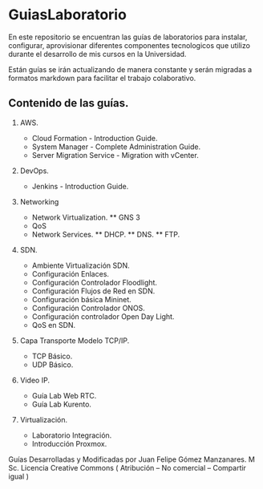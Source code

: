 # GuiasLaboratorio
En este repositorio se encuentran las guías de laboratorios para instalar, configurar, aprovisionar diferentes componentes tecnologicos que utilizo durante el desarrollo de mis cursos en la Universidad. 

Están guías se irán actualizando de manera constante y serán migradas a formatos markdown para facilitar el trabajo colaborativo. 

## Contenido de las guías.

1. AWS.
    * Cloud Formation - Introduction Guide.
    * System Manager - Complete Administration Guide.
    * Server Migration Service - Migration with vCenter.

2. DevOps.
    * Jenkins - Introduction Guide.

3. Networking
    * Network Virtualization.
        ** GNS 3
    * QoS
    * Network Services.
        ** DHCP.
        ** DNS.
        ** FTP.

4. SDN.
    * Ambiente Virtualización SDN.
    * Configuración Enlaces.
    * Configuración Controlador Floodlight.
    * Configuración Flujos de Red en SDN.
    * Configuración básica Mininet.
    * Configuración Controlador ONOS.
    * Configuración controlador Open Day Light.
    * QoS en SDN.

5. Capa Transporte Modelo TCP/IP.
    * TCP Básico.
    * UDP Básico.

6. Video IP.
    * Guía Lab Web RTC.
    * Guía Lab Kurento.

7. Virtualización.
    * Laboratorio Integración.
    * Introducción Proxmox.

Guías Desarrolladas y Modificadas por Juan Felipe Gómez Manzanares. M Sc.
Licencia Creative Commons ( Atribución – No comercial – Compartir igual )